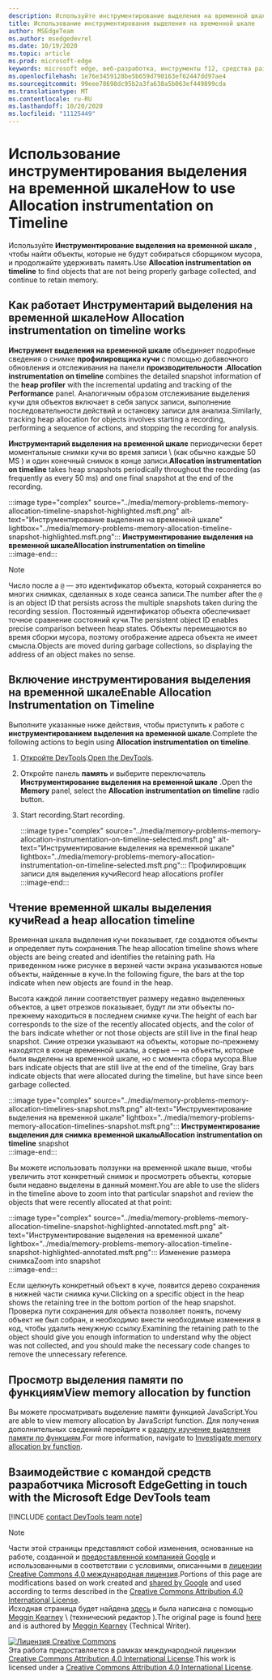 ```yaml
---
description: Используйте инструментирование выделения на временной шкале, чтобы найти объекты, которые не будут собираться сборщиком мусора, и продолжайте удерживать память.
title: Использование инструментирования выделения на временной шкале
author: MSEdgeTeam
ms.author: msedgedevrel
ms.date: 10/19/2020
ms.topic: article
ms.prod: microsoft-edge
keywords: microsoft edge, веб-разработка, инструменты f12, средства разработчика
ms.openlocfilehash: 1e76e3459128be5b659d790163ef62447dd97ae4
ms.sourcegitcommit: 99eee78698dc95b2a3fa638a5b063ef449899cda
ms.translationtype: MT
ms.contentlocale: ru-RU
ms.lasthandoff: 10/20/2020
ms.locfileid: "11125449"
---
```

<!-- Copyright Meggin Kearney 

   Licensed under the Apache License, Version 2.0 (the "License");
   you may not use this file except in compliance with the License.
   You may obtain a copy of the License at

       https://www.apache.org/licenses/LICENSE-2.0

   Unless required by applicable law or agreed to in writing, software
   distributed under the License is distributed on an "AS IS" BASIS,
   WITHOUT WARRANTIES OR CONDITIONS OF ANY KIND, either express or implied.
   See the License for the specific language governing permissions and
   limitations under the License. -->

# <span data-ttu-id="03c4c-104">Использование инструментирования выделения на временной шкале</span><span class="sxs-lookup"><span data-stu-id="03c4c-104">How to use Allocation instrumentation on Timeline</span></span>  

<span data-ttu-id="03c4c-105">Используйте **Инструментирование выделения на временной шкале** , чтобы найти объекты, которые не будут собираться сборщиком мусора, и продолжайте удерживать память.</span><span class="sxs-lookup"><span data-stu-id="03c4c-105">Use **Allocation instrumentation on timeline** to find objects that are not being properly garbage collected, and continue to retain memory.</span></span>  

## <span data-ttu-id="03c4c-106">Как работает Инструментарий выделения на временной шкале</span><span class="sxs-lookup"><span data-stu-id="03c4c-106">How Allocation instrumentation on timeline works</span></span>  

<span data-ttu-id="03c4c-107">**Инструмент выделения на временной шкале** объединяет подробные сведения о снимке **профилировщика кучи** с помощью добавочного обновления и отслеживания на панели **производительности** .</span><span class="sxs-lookup"><span data-stu-id="03c4c-107">**Allocation instrumentation on timeline** combines the detailed snapshot information of the **heap profiler** with the incremental updating and tracking of the **Performance** panel.</span></span>  <span data-ttu-id="03c4c-108">Аналогичным образом отслеживание выделения кучи для объектов включает в себя запуск записи, выполнение последовательности действий и остановку записи для анализа.</span><span class="sxs-lookup"><span data-stu-id="03c4c-108">Similarly, tracking heap allocation for objects involves starting a recording, performing a sequence of actions, and stopping the recording for analysis.</span></span>  

<!--todo: add profile memory problems (heap profiler) section when available  -->  
<!--todo: add profile evaluate performance (Performance panel) section when available  -->  

<span data-ttu-id="03c4c-109">**Инструментарий выделения на временной шкале** периодически берет моментальные снимки кучи во время записи \ (как обычно каждые 50 MS \) и один конечный снимок в конце записи.</span><span class="sxs-lookup"><span data-stu-id="03c4c-109">**Allocation instrumentation on timeline** takes heap snapshots periodically throughout the recording \(as frequently as every 50 ms\) and one final snapshot at the end of the recording.</span></span>  

:::image type="complex" source="../media/memory-problems-memory-allocation-timeline-snapshot-highlighted.msft.png" alt-text="Инструментирование выделения на временной шкале" lightbox="../media/memory-problems-memory-allocation-timeline-snapshot-highlighted.msft.png":::
   **<span data-ttu-id="03c4c-111">Инструментирование выделения на временной шкале</span><span class="sxs-lookup"><span data-stu-id="03c4c-111">Allocation instrumentation on timeline</span></span>**  
:::image-end:::  

> [!NOTE]
> <span data-ttu-id="03c4c-112">Число после a `@` — это идентификатор объекта, который сохраняется во многих снимках, сделанных в ходе сеанса записи.</span><span class="sxs-lookup"><span data-stu-id="03c4c-112">The number after the `@` is an object ID that persists across the multiple snapshots taken during the recording session.</span></span>  <span data-ttu-id="03c4c-113">Постоянный идентификатор объекта обеспечивает точное сравнение состояний кучи.</span><span class="sxs-lookup"><span data-stu-id="03c4c-113">The persistent object ID enables precise comparison between heap states.</span></span>  <span data-ttu-id="03c4c-114">Объекты перемещаются во время сборки мусора, поэтому отображение адреса объекта не имеет смысла.</span><span class="sxs-lookup"><span data-stu-id="03c4c-114">Objects are moved during garbage collections, so displaying the address of an object makes no sense.</span></span>  

## <span data-ttu-id="03c4c-115">Включение инструментирования выделения на временной шкале</span><span class="sxs-lookup"><span data-stu-id="03c4c-115">Enable Allocation Instrumentation on Timeline</span></span>  

<span data-ttu-id="03c4c-116">Выполните указанные ниже действия, чтобы приступить к работе с **инструментированием выделения на временной шкале**.</span><span class="sxs-lookup"><span data-stu-id="03c4c-116">Complete the following actions to begin using **Allocation instrumentation on timeline**.</span></span>  

1.  <span data-ttu-id="03c4c-117">[Откройте DevTools][DevtoolsOpenIndex].</span><span class="sxs-lookup"><span data-stu-id="03c4c-117">[Open the DevTools][DevtoolsOpenIndex].</span></span>  
1.  <span data-ttu-id="03c4c-118">Откройте панель **память** и выберите переключатель **Инструментирование выделения на временной шкале** .</span><span class="sxs-lookup"><span data-stu-id="03c4c-118">Open the **Memory** panel, select the **Allocation instrumentation on timeline** radio button.</span></span>  
1.  <span data-ttu-id="03c4c-119">Start recording.</span><span class="sxs-lookup"><span data-stu-id="03c4c-119">Start recording.</span></span>  
    
    :::image type="complex" source="../media/memory-problems-memory-allocation-instrumentation-on-timeline-selected.msft.png" alt-text="Инструментирование выделения на временной шкале" lightbox="../media/memory-problems-memory-allocation-instrumentation-on-timeline-selected.msft.png":::
       <span data-ttu-id="03c4c-121">Профилировщик записи для выделения кучи</span><span class="sxs-lookup"><span data-stu-id="03c4c-121">Record heap allocations profiler</span></span>  
    :::image-end:::  
    
## <span data-ttu-id="03c4c-122">Чтение временной шкалы выделения кучи</span><span class="sxs-lookup"><span data-stu-id="03c4c-122">Read a heap allocation timeline</span></span>  

<span data-ttu-id="03c4c-123">Временная шкала выделения кучи показывает, где создаются объекты и определяет путь сохранения.</span><span class="sxs-lookup"><span data-stu-id="03c4c-123">The heap allocation timeline shows where objects are being created and identifies the retaining path.</span></span>  <span data-ttu-id="03c4c-124">На приведенном ниже рисунке в верхней части экрана указываются новые объекты, найденные в куче.</span><span class="sxs-lookup"><span data-stu-id="03c4c-124">In the following figure, the bars at the top indicate when new objects are found in the heap.</span></span>  

<span data-ttu-id="03c4c-125">Высота каждой линии соответствует размеру недавно выделенных объектов, а цвет отрезков показывает, будут ли эти объекты по-прежнему находиться в последнем снимке кучи.</span><span class="sxs-lookup"><span data-stu-id="03c4c-125">The height of each bar corresponds to the size of the recently allocated objects, and the color of the bars indicate whether or not those objects are still live in the final heap snapshot.</span></span>  <span data-ttu-id="03c4c-126">Синие отрезки указывают на объекты, которые по-прежнему находятся в конце временной шкалы, а серые — на объекты, которые были выделены на временной шкале, но с момента сбора мусора.</span><span class="sxs-lookup"><span data-stu-id="03c4c-126">Blue bars indicate objects that are still live at the end of the timeline, Gray bars indicate objects that were allocated during the timeline, but have since been garbage collected.</span></span>  

:::image type="complex" source="../media/memory-problems-memory-allocation-timelines-snapshot.msft.png" alt-text="Инструментирование выделения на временной шкале" lightbox="../media/memory-problems-memory-allocation-timelines-snapshot.msft.png":::
   <span data-ttu-id="03c4c-128">**Инструментирование выделения для снимка временной шкалы**</span><span class="sxs-lookup"><span data-stu-id="03c4c-128">**Allocation instrumentation on timeline** snapshot</span></span>  
:::image-end:::  

<!--In the following figure, an action was performed 3 times.  The sample program caches five objects, so the last five blue bars are expected.  But the left-most blue bar indicates a potential problem.  -->  
<!--todo: redo figure 4 with multiple click actions  -->  

<span data-ttu-id="03c4c-129">Вы можете использовать ползунки на временной шкале выше, чтобы увеличить этот конкретный снимок и просмотреть объекты, которые были недавно выделены в данный момент.</span><span class="sxs-lookup"><span data-stu-id="03c4c-129">You are able to use the sliders in the timeline above to zoom into that particular snapshot and review the objects that were recently allocated at that point:</span></span>  

:::image type="complex" source="../media/memory-problems-memory-allocation-timeline-snapshot-highlighted-annotated.msft.png" alt-text="Инструментирование выделения на временной шкале" lightbox="../media/memory-problems-memory-allocation-timeline-snapshot-highlighted-annotated.msft.png":::
   <span data-ttu-id="03c4c-131">Изменение размера снимка</span><span class="sxs-lookup"><span data-stu-id="03c4c-131">Zoom into snapshot</span></span>  
:::image-end:::  

<span data-ttu-id="03c4c-132">Если щелкнуть конкретный объект в куче, появится дерево сохранения в нижней части снимка кучи.</span><span class="sxs-lookup"><span data-stu-id="03c4c-132">Clicking on a specific object in the heap shows the retaining tree in the bottom portion of the heap snapshot.</span></span>  <span data-ttu-id="03c4c-133">Проверка пути сохранения для объекта позволяет понять, почему объект не был собран, и необходимо внести необходимые изменения в код, чтобы удалить ненужную ссылку.</span><span class="sxs-lookup"><span data-stu-id="03c4c-133">Examining the retaining path to the object should give you enough information to understand why the object was not collected, and you should make the necessary code changes to remove the unnecessary reference.</span></span>  

## <span data-ttu-id="03c4c-134">Просмотр выделения памяти по функциям</span><span class="sxs-lookup"><span data-stu-id="03c4c-134">View memory allocation by function</span></span>  

<span data-ttu-id="03c4c-135">Вы можете просматривать выделение памяти функцией JavaScript.</span><span class="sxs-lookup"><span data-stu-id="03c4c-135">You are able to view memory allocation by JavaScript function.</span></span>  <span data-ttu-id="03c4c-136">Для получения дополнительных сведений перейдите к [разделу изучение выделения памяти по функциям][DevtoolsMemoryProblemsIndexInvestigateMemoryAllocationFunction].</span><span class="sxs-lookup"><span data-stu-id="03c4c-136">For more information, navigate to [Investigate memory allocation by function][DevtoolsMemoryProblemsIndexInvestigateMemoryAllocationFunction].</span></span>  

## <span data-ttu-id="03c4c-137">Взаимодействие с командой средств разработчика Microsoft Edge</span><span class="sxs-lookup"><span data-stu-id="03c4c-137">Getting in touch with the Microsoft Edge DevTools team</span></span>  

[!INCLUDE [contact DevTools team note](../includes/contact-devtools-team-note.md)]  

<!-- links -->  

[DevToolsOpenIndex]: ../open.md "Открыть Microsoft EDGE (Chromium) DevTools | Документы Microsoft"
[DevtoolsMemoryProblemsIndexInvestigateMemoryAllocationFunction]: ./index.md#investigate-memory-allocation-by-function "Исследование выделения памяти функцией — устранение проблем с памятью | Документы Microsoft"  

<!--[HeapProfiler]: ./heap-snapshots.md "How to Record Heap Snapshots"  -->  
<!--[PerformancePanel]: ../profile/evaluate-performance/timeline-tool ""  -->  

[MicrosoftEdgeChannel]: https://www.microsoftedgeinsider.com/download "Скачайте канал Microsoft Edge"  

> [!NOTE]
> <span data-ttu-id="03c4c-141">Части этой страницы представляют собой изменения, основанные на работе, созданной и [предоставленной компанией Google][GoogleSitePolicies] и использованными в соответствии с условиями, описанными в [лицензии Creative Commons 4,0 международная лицензия][CCA4IL].</span><span class="sxs-lookup"><span data-stu-id="03c4c-141">Portions of this page are modifications based on work created and [shared by Google][GoogleSitePolicies] and used according to terms described in the [Creative Commons Attribution 4.0 International License][CCA4IL].</span></span>  
> <span data-ttu-id="03c4c-142">Исходная страница будет найдена [здесь](https://developers.google.com/web/tools/chrome-devtools/memory-problems/allocation-profiler) и была написана с помощью [Meggin Kearney][MegginKearney] \ (технический редактор \).</span><span class="sxs-lookup"><span data-stu-id="03c4c-142">The original page is found [here](https://developers.google.com/web/tools/chrome-devtools/memory-problems/allocation-profiler) and is authored by [Meggin Kearney][MegginKearney] \(Technical Writer\).</span></span>  

[![Лицензия Creative Commons][CCby4Image]][CCA4IL]  
<span data-ttu-id="03c4c-144">Эта работа предоставляется в рамках международной лицензии [Creative Commons Attribution 4.0 International License][CCA4IL].</span><span class="sxs-lookup"><span data-stu-id="03c4c-144">This work is licensed under a [Creative Commons Attribution 4.0 International License][CCA4IL].</span></span>  

[CCA4IL]: https://creativecommons.org/licenses/by/4.0  
[CCby4Image]: https://i.creativecommons.org/l/by/4.0/88x31.png  
[GoogleSitePolicies]: https://developers.google.com/terms/site-policies  
[KayceBasques]: https://developers.google.com/web/resources/contributors/kaycebasques  
[MegginKearney]: https://developers.google.com/web/resources/contributors/megginkearney  
